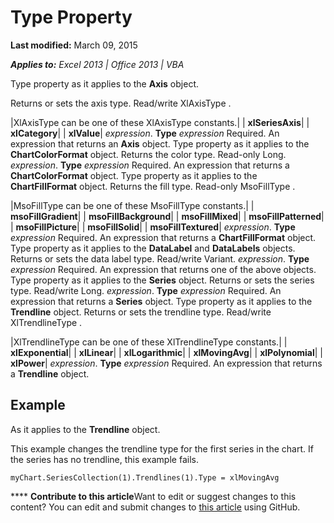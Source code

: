 
# Type Property

 **Last modified:** March 09, 2015

 _**Applies to:** Excel 2013 | Office 2013 | VBA_

Type property as it applies to the  **Axis** object.

Returns or sets the axis type. Read/write XlAxisType .


|XlAxisType can be one of these XlAxisType constants.|
| **xlSeriesAxis**|
| **xlCategory**|
| **xlValue**|
 _expression_. **Type**
 _expression_ Required. An expression that returns an **Axis** object.
Type property as it applies to the  **ChartColorFormat** object.
Returns the color type. Read-only Long.
 _expression_. **Type**
 _expression_ Required. An expression that returns a **ChartColorFormat** object.
Type property as it applies to the  **ChartFillFormat** object.
Returns the fill type. Read-only MsoFillType .


|MsoFillType can be one of these MsoFillType constants.|
| **msoFillGradient**|
| **msoFillBackground**|
| **msoFillMixed**|
| **msoFillPatterned**|
| **msoFillPicture**|
| **msoFillSolid**|
| **msoFillTextured**|
 _expression_. **Type**
 _expression_ Required. An expression that returns a **ChartFillFormat** object.
Type property as it applies to the  **DataLabel** and **DataLabels** objects.
Returns or sets the data label type. Read/write Variant.
 _expression_. **Type**
 _expression_ Required. An expression that returns one of the above objects.
Type property as it applies to the  **Series** object.
Returns or sets the series type. Read/write Long.
 _expression_. **Type**
 _expression_ Required. An expression that returns a **Series** object.
Type property as it applies to the  **Trendline** object.
Returns or sets the trendline type. Read/write XlTrendlineType .


|XlTrendlineType can be one of these XlTrendlineType constants.|
| **xlExponential**|
| **xlLinear**|
| **xlLogarithmic**|
| **xlMovingAvg**|
| **xlPolynomial**|
| **xlPower**|
 _expression_. **Type**
 _expression_ Required. An expression that returns a **Trendline** object.

## Example

As it applies to the  **Trendline** object.

This example changes the trendline type for the first series in the chart. If the series has no trendline, this example fails.




```
myChart.SeriesCollection(1).Trendlines(1).Type = xlMovingAvg
```


****   **Contribute to this article**Want to edit or suggest changes to this content? You can edit and submit changes to  [this article](https://github.com/jhershey00/VBA_Excel_Test/OpenXMLCon/articles/467e47f2-3c6e-d52d-0fc7-26f3bca7c6f2.md) using GitHub.

